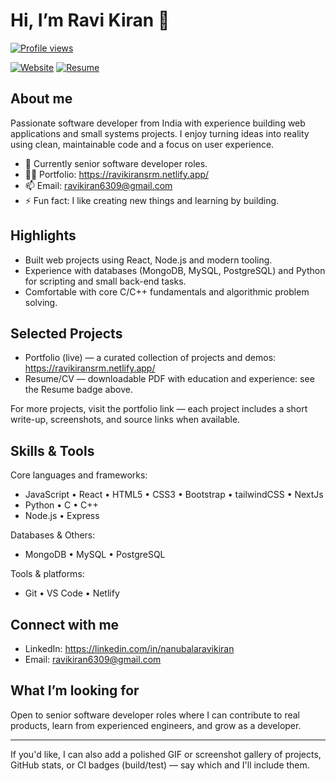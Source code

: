 
# Hi, I’m Ravi Kiran 👋

[![Profile views](https://komarev.com/ghpvc/?username=ravi1652&label=Profile%20views&color=0e75b6&style=flat)](https://github.com/ravi1652)

[![Website](https://img.shields.io/badge/Portfolio-Visit-blue?style=flat-square&logo=google-chrome)](https://ravikiransrm.netlify.app/)
[![Resume](https://img.shields.io/badge/Resume-PDF-green?style=flat-square&logo=adobe)](https://drive.google.com/file/d/1XKo6RPb2_RSq4ST1gRY-JO-tk2p0b8Cl/view?usp=sharing)

## About me

Passionate software developer from India with experience building web applications and small systems projects. I enjoy turning ideas into reality using clean, maintainable code and a focus on user experience.

- 🌱 Currently senior software developer roles.
- 👨‍💻 Portfolio: https://ravikiransrm.netlify.app/
- 📫 Email: ravikiran6309@gmail.com
- ⚡ Fun fact: I like creating new things and learning by building.

## Highlights

- Built web projects using React, Node.js and modern tooling.
- Experience with databases (MongoDB, MySQL, PostgreSQL) and Python for scripting and small back-end tasks.
- Comfortable with core C/C++ fundamentals and algorithmic problem solving.

## Selected Projects

- Portfolio (live) — a curated collection of projects and demos: https://ravikiransrm.netlify.app/
- Resume/CV — downloadable PDF with education and experience: see the Resume badge above.

For more projects, visit the portfolio link — each project includes a short write-up, screenshots, and source links when available.

## Skills & Tools

Core languages and frameworks:

- JavaScript • React • HTML5 • CSS3 • Bootstrap • tailwindCSS • NextJs
- Python • C • C++
- Node.js • Express

Databases & Others:

- MongoDB • MySQL • PostgreSQL

Tools & platforms:

- Git • VS Code • Netlify

## Connect with me

- LinkedIn: https://linkedin.com/in/nanubalaravikiran
- Email: ravikiran6309@gmail.com

## What I’m looking for

Open to senior software developer roles where I can contribute to real products, learn from experienced engineers, and grow as a developer.

---

If you'd like, I can also add a polished GIF or screenshot gallery of projects, GitHub stats, or CI badges (build/test) — say which and I'll include them.




